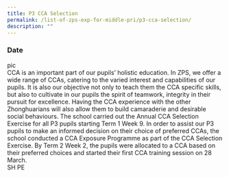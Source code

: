 ```yaml
---
title: P3 CCA Selection
permalink: /list-of-zps-exp-for-middle-pri/p3-cca-selection/
description: ""
---
```

### **Date**
pic<br>CCA is an important part of our pupils’ holistic education. In ZPS, we offer a wide range of CCAs, catering to the varied interest and capabilities of our pupils. It is also our objective not only to teach them the CCA specific skills, but also to cultivate in our pupils the spirit of teamwork, integrity in their pursuit for excellence. Having the CCA experience with the other Zhonghuarians will also allow them to build camaraderie and desirable social behaviours. The school carried out the Annual CCA Selection Exercise for all P3 pupils starting Term 1 Week 9. In order to assist our P3 pupils to make an informed decision on their choice of preferred CCAs, the school conducted a CCA Exposure Programme as part of the CCA Selection Exercise. By Term 2 Week 2, the pupils were allocated to a CCA based on their preferred choices and started their first CCA training session on 28 March.<br>SH PE